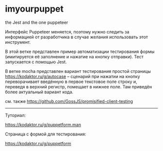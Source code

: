 # imyourpuppet
the Jest and the one puppeteer

Интерфейс Puppeteer меняется, поэтому нужно следить за информацией от разработчика в случае желания использовать этот инструмент.

В этой ветке представлен пример автоматизации тестирования формы (имитируется её заполнение и нажатие на кнопку отправки).
Тест запускается с помощью Jest.

В ветке mocha представлен вариант тестирования простой страницы https://kodaktor.ru/g/autocase – сценарий при нажатии на кнопку переворачивает введённую в первое текстовое поле строку и, переведя в верхний регистр, помещает в нижнее поле. Там приведён более актуальный вариант кода.

см. также https://github.com/GossJS/promisified-client-testing

---

Туториал:

https://kodaktor.ru/g/puppetform.man

Страница с формой для тестирования:

https://kodaktor.ru/g/puppetform
